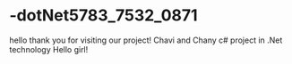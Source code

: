 # -dotNet5783_7532_0871
hello thank you for visiting our project!
Chavi and Chany c# project in .Net technology
Hello girl!

